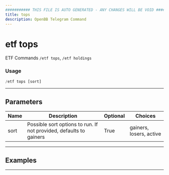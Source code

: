 ```yaml
---
########### THIS FILE IS AUTO GENERATED - ANY CHANGES WILL BE VOID ###########
title: tops
description: OpenBB Telegram Command
---
```


# etf tops

ETF Commands `/etf tops`, `/etf holdings`

### Usage

```python wordwrap
/etf tops [sort]
```

---

## Parameters

| Name | Description | Optional | Choices |
| ---- | ----------- | -------- | ------- |
| sort | Possible sort options to run. If not provided, defaults to gainers | True | gainers, losers, active |


---

## Examples


---
